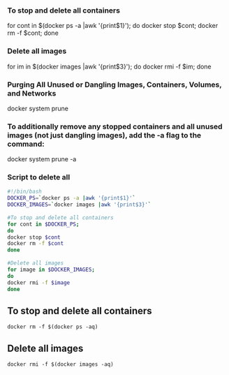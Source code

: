 ### To stop and delete all containers
for cont in $(docker ps -a |awk '{print$1}'); do docker stop $cont; docker rm -f $cont; done

### Delete all images
for im in $(docker images |awk '{print$3}'); do docker rmi -f $im; done

### Purging All Unused or Dangling Images, Containers, Volumes, and Networks
docker system prune

### To additionally remove any stopped containers and all unused images (not just dangling images), add the -a flag to the command:
docker system prune -a


### Script to delete all
```sh
#!/bin/bash
DOCKER_PS=`docker ps -a |awk '{print$1}'`
DOCKER_IMAGES=`docker images |awk '{print$3}'`
 
#To stop and delete all containers
for cont in $DOCKER_PS;
do
docker stop $cont
docker rm -f $cont
done
 
#Delete all images
for image in $DOCKER_IMAGES;
do
docker rmi -f $image
done
```

## To stop and delete all containers
```
docker rm -f $(docker ps -aq)
```

## Delete all images
```
docker rmi -f $(docker images -aq)
```